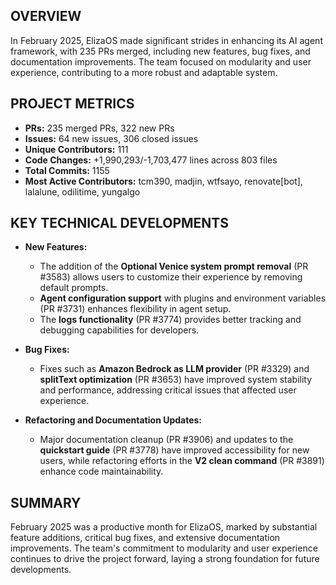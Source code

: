 ## OVERVIEW 
In February 2025, ElizaOS made significant strides in enhancing its AI agent framework, with 235 PRs merged, including new features, bug fixes, and documentation improvements. The team focused on modularity and user experience, contributing to a more robust and adaptable system.

## PROJECT METRICS
- **PRs:** 235 merged PRs, 322 new PRs
- **Issues:** 64 new issues, 306 closed issues
- **Unique Contributors:** 111
- **Code Changes:** +1,990,293/-1,703,477 lines across 803 files
- **Total Commits:** 1155
- **Most Active Contributors:** tcm390, madjin, wtfsayo, renovate[bot], lalalune, odilitime, yungalgo

## KEY TECHNICAL DEVELOPMENTS
- **New Features:** 
  - The addition of the **Optional Venice system prompt removal** (PR #3583) allows users to customize their experience by removing default prompts.
  - **Agent configuration support** with plugins and environment variables (PR #3731) enhances flexibility in agent setup.
  - The **logs functionality** (PR #3774) provides better tracking and debugging capabilities for developers.

- **Bug Fixes:** 
  - Fixes such as **Amazon Bedrock as LLM provider** (PR #3329) and **splitText optimization** (PR #3653) have improved system stability and performance, addressing critical issues that affected user experience.

- **Refactoring and Documentation Updates:** 
  - Major documentation cleanup (PR #3906) and updates to the **quickstart guide** (PR #3778) have improved accessibility for new users, while refactoring efforts in the **V2 clean command** (PR #3891) enhance code maintainability.

## SUMMARY
February 2025 was a productive month for ElizaOS, marked by substantial feature additions, critical bug fixes, and extensive documentation improvements. The team's commitment to modularity and user experience continues to drive the project forward, laying a strong foundation for future developments.
